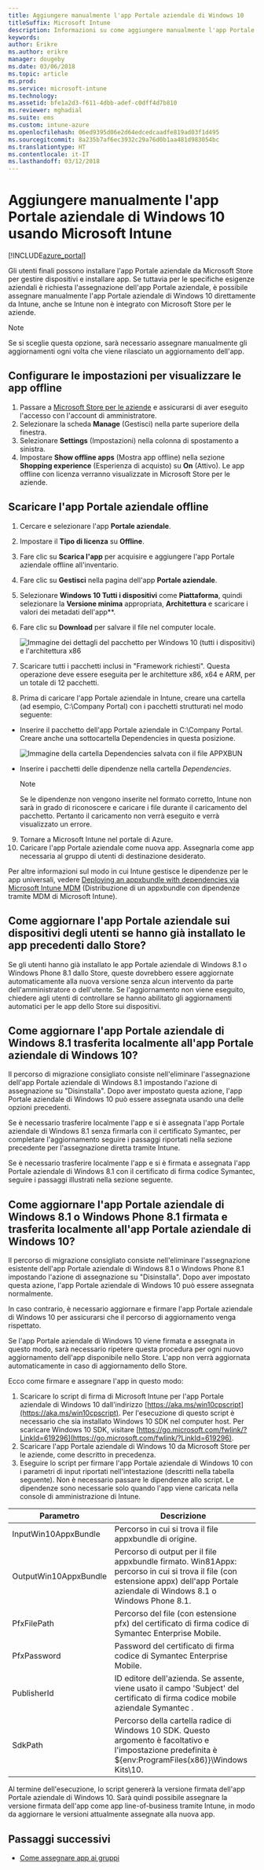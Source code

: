 ```yaml
---
title: Aggiungere manualmente l'app Portale aziendale di Windows 10
titleSuffix: Microsoft Intune
description: Informazioni su come aggiungere manualmente l'app Portale aziendale di Windows 10.
keywords: 
author: Erikre
ms.author: erikre
manager: dougeby
ms.date: 03/06/2018
ms.topic: article
ms.prod: 
ms.service: microsoft-intune
ms.technology: 
ms.assetid: bfe1a2d3-f611-4dbb-adef-c0dff4d7b810
ms.reviewer: mghadial
ms.suite: ems
ms.custom: intune-azure
ms.openlocfilehash: 06ed9395d06e2d64edcedcaadfe819ad03f1d495
ms.sourcegitcommit: 8a235b7af6ec3932c29a76d0b1aa481d983054bc
ms.translationtype: HT
ms.contentlocale: it-IT
ms.lasthandoff: 03/12/2018
---
```

# <a name="manually-add-the-windows-10-company-portal-app-using-microsoft-intune"></a>Aggiungere manualmente l'app Portale aziendale di Windows 10 usando Microsoft Intune

[!INCLUDE[azure_portal](./includes/azure_portal.md)]

Gli utenti finali possono installare l'app Portale aziendale da Microsoft Store per gestire dispositivi e installare app. Se tuttavia per le specifiche esigenze aziendali è richiesta l'assegnazione dell'app Portale aziendale, è possibile assegnare manualmente l'app Portale aziendale di Windows 10 direttamente da Intune, anche se Intune non è integrato con Microsoft Store per le aziende.

 > [!NOTE]
 > Se si sceglie questa opzione, sarà necessario assegnare manualmente gli aggiornamenti ogni volta che viene rilasciato un aggiornamento dell'app.

## <a name="configure-settings-to-show-offline-apps"></a>Configurare le impostazioni per visualizzare le app offline
1. Passare a [Microsoft Store per le aziende](https://www.microsoft.com/business-store) e assicurarsi di aver eseguito l'accesso con l'account di amministratore.
2. Selezionare la scheda **Manage** (Gestisci) nella parte superiore della finestra.
3. Selezionare **Settings** (Impostazioni) nella colonna di spostamento a sinistra.
4. Impostare **Show offline apps** (Mostra app offline) nella sezione **Shopping experience** (Esperienza di acquisto) su **On** (Attivo). Le app offline con licenza verranno visualizzate in Microsoft Store per le aziende.

## <a name="download-the-offline-company-portal-app"></a>Scaricare l'app Portale aziendale offline
1. Cercare e selezionare l'app **Portale aziendale**.
2. Impostare il **Tipo di licenza** su **Offline**.
3. Fare clic su **Scarica l'app** per acquisire e aggiungere l'app Portale aziendale offline all'inventario.
4. Fare clic su **Gestisci** nella pagina dell'app **Portale aziendale**.
5. Selezionare **Windows 10 Tutti i dispositivi** come **Piattaforma**, quindi selezionare la **Versione minima** appropriata, **Architettura** e scaricare i valori dei metadati dell'app**. 
6. Fare clic su **Download** per salvare il file nel computer locale.

    ![Immagine dei dettagli del pacchetto per Windows 10 (tutti i dispositivi) e l'architettura x86](./media/Win10CP-all-devices.png)

7. Scaricare tutti i pacchetti inclusi in "Framework richiesti". Questa operazione deve essere eseguita per le architetture x86, x64 e ARM, per un totale di 12 pacchetti.
8. Prima di caricare l'app Portale aziendale in Intune, creare una cartella (ad esempio, C:&#92;Company Portal) con i pacchetti strutturati nel modo seguente:
  - Inserire il pacchetto dell'app Portale aziendale in C:\Company Portal. Creare anche una sottocartella Dependencies in questa posizione.  

    ![Immagine della cartella Dependencies salvata con il file APPXBUN](./media/Win10CP-Dependencies-save.png)

  - Inserire i pacchetti delle dipendenze nella cartella *Dependencies*. 

     > [!NOTE]
     > Se le dipendenze non vengono inserite nel formato corretto, Intune non sarà in grado di riconoscere e caricare i file durante il caricamento del pacchetto. Pertanto il caricamento non verrà eseguito e verrà visualizzato un errore.

9. Tornare a Microsoft Intune nel portale di Azure.
10. Caricare l'app Portale aziendale come nuova app. Assegnarla come app necessaria al gruppo di utenti di destinazione desiderato.  

Per altre informazioni sul modo in cui Intune gestisce le dipendenze per le app universali, vedere [Deploying an appxbundle with dependencies via Microsoft Intune MDM](https://blogs.technet.microsoft.com/configmgrdogs/2016/11/30/deploying-an-appxbundle-with-dependencies-via-microsoft-intune-mdm/) (Distribuzione di un appxbundle con dipendenze tramite MDM di Microsoft Intune).  

## <a name="how-do-i-update-the-company-portal-on-my-users-devices-if-they-have-already-installed-the-older-apps-from-the-store"></a>Come aggiornare l'app Portale aziendale sui dispositivi degli utenti se hanno già installato le app precedenti dallo Store?
Se gli utenti hanno già installato le app Portale aziendale di Windows 8.1 o Windows Phone 8.1 dallo Store, queste dovrebbero essere aggiornate automaticamente alla nuova versione senza alcun intervento da parte dell'amministratore o dell'utente. Se l'aggiornamento non viene eseguito, chiedere agli utenti di controllare se hanno abilitato gli aggiornamenti automatici per le app dello Store sui dispositivi.   

## <a name="how-do-i-upgrade-my-sideloaded-windows-81-company-portal-app-to-the-windows-10-company-portal-app"></a>Come aggiornare l'app Portale aziendale di Windows 8.1 trasferita localmente all'app Portale aziendale di Windows 10?
Il percorso di migrazione consigliato consiste nell'eliminare l'assegnazione dell'app Portale aziendale di Windows 8.1 impostando l'azione di assegnazione su "Disinstalla". Dopo aver impostato questa azione, l'app Portale aziendale di Windows 10 può essere assegnata usando una delle opzioni precedenti.  

Se è necessario trasferire localmente l'app e si è assegnata l'app Portale aziendale di Windows 8.1 senza firmarla con il certificato Symantec, per completare l'aggiornamento seguire i passaggi riportati nella sezione precedente per l'assegnazione diretta tramite Intune.

Se è necessario trasferire localmente l'app e si è firmata e assegnata l'app Portale aziendale di Windows 8.1 con il certificato di firma codice Symantec, seguire i passaggi illustrati nella sezione seguente.  

## <a name="how-do-i-upgrade-my-signed-and-sideloaded-windows-phone-81-company-portal-app-or-windows-81-company-portal-app-to-the-windows-10-company-portal-app"></a>Come aggiornare l'app Portale aziendale di Windows 8.1 o Windows Phone 8.1 firmata e trasferita localmente all'app Portale aziendale di Windows 10?
Il percorso di migrazione consigliato consiste nell'eliminare l'assegnazione esistente dell'app Portale aziendale di Windows 8.1 o Windows Phone 8.1 impostando l'azione di assegnazione su "Disinstalla". Dopo aver impostato questa azione, l'app Portale aziendale di Windows 10 può essere assegnata normalmente.  

In caso contrario, è necessario aggiornare e firmare l'app Portale aziendale di Windows 10 per assicurarsi che il percorso di aggiornamento venga rispettato.  

Se l'app Portale aziendale di Windows 10 viene firmata e assegnata in questo modo, sarà necessario ripetere questa procedura per ogni nuovo aggiornamento dell'app disponibile nello Store. L'app non verrà aggiornata automaticamente in caso di aggiornamento dello Store.  

Ecco come firmare e assegnare l'app in questo modo:

1. Scaricare lo script di firma di Microsoft Intune per l'app Portale aziendale di Windows 10 dall'indirizzo [https://aka.ms/win10cpscript](https://aka.ms/win10cpscript).  Per l'esecuzione di questo script è necessario che sia installato Windows 10 SDK nel computer host. Per scaricare Windows 10 SDK, visitare [https://go.microsoft.com/fwlink/?LinkId=619296](https://go.microsoft.com/fwlink/?LinkId=619296).
2. Scaricare l'app Portale aziendale di Windows 10 da Microsoft Store per le aziende, come descritto in precedenza.  
3. Eseguire lo script per firmare l'app Portale aziendale di Windows 10 con i parametri di input riportati nell'intestazione (descritti nella tabella seguente). Non è necessario passare le dipendenze allo script. Le dipendenze sono necessarie solo quando l'app viene caricata nella console di amministrazione di Intune.

|Parametro | Descrizione|
| ------------- | ------------- |
|InputWin10AppxBundle |Percorso in cui si trova il file appxbundle di origine. |
|OutputWin10AppxBundle |Percorso di output per il file appxbundle firmato.  Win81Appx: percorso in cui si trova il file (con estensione appx) dell'app Portale aziendale di Windows 8.1 o Windows Phone 8.1.|
|PfxFilePath |Percorso del file (con estensione pfx) del certificato di firma codice di Symantec Enterprise Mobile. |
|PfxPassword| Password del certificato di firma codice di Symantec Enterprise Mobile. |
|PublisherId |ID editore dell'azienda. Se assente, viene usato il campo 'Subject' del certificato di firma codice mobile aziendale Symantec .|
|SdkPath | Percorso della cartella radice di Windows 10 SDK. Questo argomento è facoltativo e l'impostazione predefinita è ${env:ProgramFiles(x86)}\Windows Kits\10.|
Al termine dell'esecuzione, lo script genererà la versione firmata dell'app Portale aziendale di Windows 10. Sarà quindi possibile assegnare la versione firmata dell'app come app line-of-business tramite Intune, in modo da aggiornare le versioni attualmente assegnate alla nuova app.  

## <a name="next-steps"></a>Passaggi successivi

- [Come assegnare app ai gruppi](apps-deploy.md)

